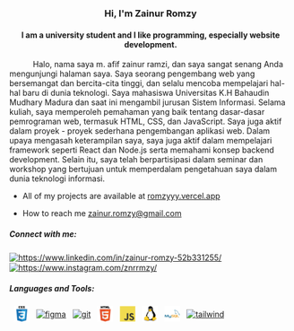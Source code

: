 <h3 align="center">Hi, I'm Zainur Romzy</h3>
<h4 align="center">I am a university student and I like programming, especially website development.</h4>

<p>&emsp;&emsp;&emsp;Halo, nama saya m. afif zainur ramzi, dan saya sangat senang Anda mengunjungi halaman saya. Saya seorang pengembang web yang bersemangat dan bercita-cita tinggi, dan selalu mencoba mempelajari hal-hal baru di dunia teknologi. Saya mahasiswa Universitas K.H Bahaudin Mudhary Madura dan saat ini mengambil jurusan Sistem Informasi. Selama kuliah, saya memperoleh pemahaman yang baik tentang dasar-dasar pemrograman web, termasuk HTML, CSS, dan JavaScript. Saya juga aktif dalam proyek - proyek sederhana pengembangan aplikasi web. Dalam upaya mengasah keterampilan saya, saya juga aktif dalam mempelajari framework seperti React dan Node.js serta memahami konsep backend development. Selain itu, saya telah berpartisipasi dalam seminar dan workshop yang bertujuan untuk memperdalam pengetahuan saya dalam dunia teknologi informasi.</p>

- All of my projects are available at [romzyyy.vercel.app](romzyyy.vercel.app)

- How to reach me zainur.romzy@gmail.com

<h5 align="left">Connect with me:</h5>
<p align="left">
<a href="https://linkedin.com/in/https://www.linkedin.com/in/zainur-romzy-52b331255/" target="blank"><img align="center" src="https://raw.githubusercontent.com/rahuldkjain/github-profile-readme-generator/master/src/images/icons/Social/linked-in-alt.svg" alt="https://www.linkedin.com/in/zainur-romzy-52b331255/" height="20" width="30" /></a>
<a href="https://instagram.com/https://www.instagram.com/znrrmzy/" target="blank"><img align="center" src="https://raw.githubusercontent.com/rahuldkjain/github-profile-readme-generator/master/src/images/icons/Social/instagram.svg" alt="https://www.instagram.com/znrrmzy/" height="20" width="30" /></a>
</p>

<h5 align="left">Languages and Tools:</h5>
<p align="left">
&nbsp;&nbsp;<a href="https://www.w3schools.com/css/" target="_blank" rel="noreferrer"><img align="center" src="https://raw.githubusercontent.com/devicons/devicon/master/icons/css3/css3-original-wordmark.svg" alt="css3" width="28" height="28"/></a> 
&nbsp;&nbsp;<a href="https://www.figma.com/" target="_blank" rel="noreferrer"><img align="center" src="https://www.vectorlogo.zone/logos/figma/figma-icon.svg" alt="figma" width="28" height="28"/></a>
&nbsp;&nbsp;<a href="https://git-scm.com/" target="_blank" rel="noreferrer"><img align="center" src="https://www.vectorlogo.zone/logos/git-scm/git-scm-icon.svg" alt="git" width="28" height="28"/></a>
&nbsp;&nbsp;<a href="https://www.w3.org/html/" target="_blank" rel="noreferrer"><img align="center" src="https://raw.githubusercontent.com/devicons/devicon/master/icons/html5/html5-original-wordmark.svg" alt="html5" width="28" height="28"/></a>
&nbsp;&nbsp;<a href="https://developer.mozilla.org/en-US/docs/Web/JavaScript" target="_blank" rel="noreferrer"><img align="center" src="https://raw.githubusercontent.com/devicons/devicon/master/icons/javascript/javascript-original.svg" alt="javascript" width="28" height="28"/></a>
&nbsp;&nbsp;<a href="https://www.linux.org/" target="_blank" rel="noreferrer"><img align="center" src="https://raw.githubusercontent.com/devicons/devicon/master/icons/linux/linux-original.svg" alt="linux" width="28" height="28"/></a>
&nbsp;&nbsp;<a href="https://www.mysql.com/" target="_blank" rel="noreferrer"><img align="center" src="https://raw.githubusercontent.com/devicons/devicon/master/icons/mysql/mysql-original-wordmark.svg" alt="mysql" width="28" height="28"/></a>
&nbsp;&nbsp;<a href="https://tailwindcss.com/" target="_blank" rel="noreferrer"><img align="center" src="https://www.vectorlogo.zone/logos/tailwindcss/tailwindcss-icon.svg" alt="tailwind" width="28" height="28"/></a>
</p>

